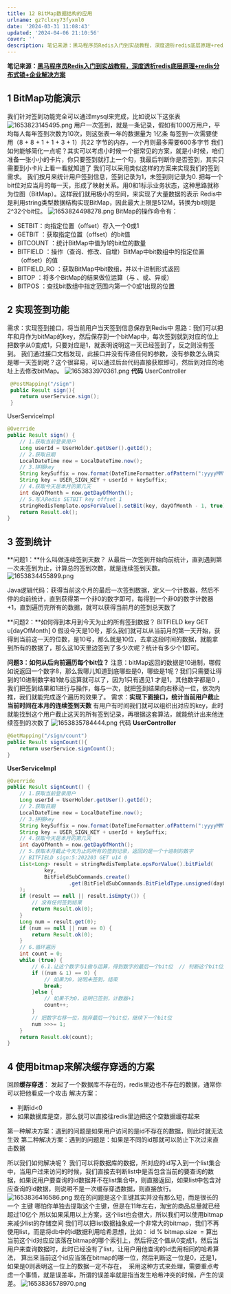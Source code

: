 ```yaml
---
title: 12 BitMap数据结构的应用
urlname: gz7clxxy73fyxml0
date: '2024-03-31 11:08:43'
updated: '2024-04-06 21:10:56'
cover: ''
description: 笔记来源：黑马程序员Redis入门到实战教程，深度透析redis底层原理+redis分布式锁+企业解决方案1 BitMap功能演示我们针对签到功能完全可以通过mysql来完成，比如说以下这张表用户一次签到，就是一条记录，假如有1000万用户，平均每人每年签到次数为10次，则这张表一年的数据量为...
---
```

**笔记来源：**[**黑马程序员Redis入门到实战教程，深度透析redis底层原理+redis分布式锁+企业解决方案**](https://www.bilibili.com/video/BV1cr4y1671t/?spm_id_from=333.337.search-card.all.click&vd_source=e8046ccbdc793e09a75eb61fe8e84a30)
## 1 BitMap功能演示
我们针对签到功能完全可以通过mysql来完成，比如说以下这张表
![1653823145495.png](https://cdn.nlark.com/yuque/0/2022/png/22334924/1665036238029-0a64b7cf-49b8-4416-ade5-7b60433f71da.png#averageHue=%23f9f8f7&clientId=u94722be3-b773-4&errorMessage=unknown%20error&from=drop&height=219&id=u6dc2a7a5&originHeight=269&originWidth=879&originalType=binary&ratio=1&rotation=0&showTitle=false&size=43912&status=error&style=none&taskId=u82baa3a6-e4b2-4f5a-be24-d69e5ff19f9&title=&width=717)
用户一次签到，就是一条记录，假如有1000万用户，平均每人每年签到次数为10次，则这张表一年的数据量为 1亿条
每签到一次需要使用（8 + 8 + 1 + 1 + 3 + 1）共22 字节的内存，一个月则最多需要600多字节
我们如何能够简化一点呢？其实可以考虑小时候一个挺常见的方案，就是小时候，咱们准备一张小小的卡片，你只要签到就打上一个勾，我最后判断你是否签到，其实只需要到小卡片上看一看就知道了
我们可以采用类似这样的方案来实现我们的签到需求。
我们按月来统计用户签到信息，签到记录为1，未签到则记录为0.
把每一个bit位对应当月的每一天，形成了映射关系。用0和1标示业务状态，这种思路就称为位图（BitMap）。这样我们就用极小的空间，来实现了大量数据的表示
Redis中是利用string类型数据结构实现BitMap，因此最大上限是512M，转换为bit则是 2^32个bit位。
![1653824498278.png](https://cdn.nlark.com/yuque/0/2022/png/22334924/1665036252837-4b0fe4dc-5802-4935-8835-aa7ea6328981.png#averageHue=%23f8f6f6&clientId=u94722be3-b773-4&errorMessage=unknown%20error&from=drop&id=u7d3d6f9c&originHeight=267&originWidth=1215&originalType=binary&ratio=1&rotation=0&showTitle=false&size=39901&status=error&style=none&taskId=u553cb428-3487-4caf-a63a-08fb8aa8b7a&title=)
BitMap的操作命令有：

- SETBIT：向指定位置（offset）存入一个0或1
- GETBIT ：获取指定位置（offset）的bit值
- BITCOUNT ：统计BitMap中值为1的bit位的数量
- BITFIELD ：操作（查询、修改、自增）BitMap中bit数组中的指定位置（offset）的值
- BITFIELD_RO ：获取BitMap中bit数组，并以十进制形式返回
- BITOP ：将多个BitMap的结果做位运算（与 、或、异或）
- BITPOS ：查找bit数组中指定范围内第一个0或1出现的位置
## 2 实现签到功能
需求：实现签到接口，将当前用户当天签到信息保存到Redis中
思路：我们可以把年和月作为bitMap的key，然后保存到一个bitMap中，每次签到就到对应的位上把数字从0变成1，只要对应是1，就表明说明这一天已经签到了，反之则没有签到。
我们通过接口文档发现，此接口并没有传递任何的参数，没有参数怎么确实是哪一天签到呢？这个很容易，可以通过后台代码直接获取即可，然后到对应的地址上去修改bitMap。
![1653833970361.png](https://cdn.nlark.com/yuque/0/2022/png/22334924/1665036358172-7d683082-1232-4049-9bff-470c9762f0d0.png#averageHue=%23e9e2e2&clientId=u94722be3-b773-4&errorMessage=unknown%20error&from=drop&height=422&id=u0a8c7ed6&originHeight=590&originWidth=1184&originalType=binary&ratio=1&rotation=0&showTitle=false&size=212089&status=error&style=none&taskId=u2b9e94ff-d2ed-408b-bb65-137325f592a&title=&width=847)
**代码**
UserController
```java
 @PostMapping("/sign")
 public Result sign(){
    return userService.sign();
 }
```
UserServiceImpl
```java
@Override
public Result sign() {
    // 1.获取当前登录用户
    Long userId = UserHolder.getUser().getId();
    // 2.获取日期
    LocalDateTime now = LocalDateTime.now();
    // 3.拼接key
    String keySuffix = now.format(DateTimeFormatter.ofPattern(":yyyyMM"));
    String key = USER_SIGN_KEY + userId + keySuffix;
    // 4.获取今天是本月的第几天
    int dayOfMonth = now.getDayOfMonth();
    // 5.写入Redis SETBIT key offset 1
    stringRedisTemplate.opsForValue().setBit(key, dayOfMonth - 1, true);
    return Result.ok();
}
```

## 3 签到统计
**问题1：**什么叫做连续签到天数？
从最后一次签到开始向前统计，直到遇到第一次未签到为止，计算总的签到次数，就是连续签到天数。
![1653834455899.png](https://cdn.nlark.com/yuque/0/2022/png/22334924/1665036416670-5191bc6d-e268-4082-aaa0-db1662376901.png#averageHue=%23fafafa&clientId=u94722be3-b773-4&errorMessage=unknown%20error&from=drop&id=u0d9fd422&originHeight=100&originWidth=1028&originalType=binary&ratio=1&rotation=0&showTitle=false&size=14836&status=error&style=none&taskId=ud38de6fc-b3f0-4a2f-89df-e19b9547b2a&title=)

Java逻辑代码：获得当前这个月的最后一次签到数据，定义一个计数器，然后不停的向前统计，直到获得第一个非0的数字即可，每得到一个非0的数字计数器+1，直到遍历完所有的数据，就可以获得当前月的签到总天数了

**问题2：**如何得到本月到今天为止的所有签到数据？
BITFIELD key GET u[dayOfMonth] 0
假设今天是10号，那么我们就可以从当前月的第一天开始，获得到当前这一天的位数，是10号，那么就是10位，去拿这段时间的数据，就能拿到所有的数据了，那么这10天里边签到了多少次呢？统计有多少个1即可。

**问题3：如何从后向前遍历每个bit位？**
注意：bitMap返回的数据是10进制，哪假如说返回一个数字8，那么我哪儿知道到底哪些是0，哪些是1呢？我们只需要让得到的10进制数字和1做与运算就可以了，因为1只有遇见1 才是1，其他数字都是0 ，我们把签到结果和1进行与操作，每与一次，就把签到结果向右移动一位，依次内推，我们就能完成逐个遍历的效果了。
需求：**实现下面接口，统计当前用户截止当前时间在本月的连续签到天数**
有用户有时间我们就可以组织出对应的key，此时就能找到这个用户截止这天的所有签到记录，再根据这套算法，就能统计出来他连续签到的次数了
![1653835784444.png](https://cdn.nlark.com/yuque/0/2022/png/22334924/1665036426187-a4d9670c-d28b-48ec-b8b9-c457985f7f04.png#averageHue=%23cbb4b2&clientId=u94722be3-b773-4&errorMessage=unknown%20error&from=drop&height=235&id=u607436e6&originHeight=279&originWidth=665&originalType=binary&ratio=1&rotation=0&showTitle=false&size=50651&status=error&style=none&taskId=ufec360cd-fac4-4ac0-9ef4-e093a019396&title=&width=561)
代码
**UserController**
```java
@GetMapping("/sign/count")
public Result signCount(){
    return userService.signCount();
}
```

**UserServiceImpl**
```java
@Override
public Result signCount() {
    // 1.获取当前登录用户
    Long userId = UserHolder.getUser().getId();
    // 2.获取日期
    LocalDateTime now = LocalDateTime.now();
    // 3.拼接key
    String keySuffix = now.format(DateTimeFormatter.ofPattern(":yyyyMM"));
    String key = USER_SIGN_KEY + userId + keySuffix;
    // 4.获取今天是本月的第几天
    int dayOfMonth = now.getDayOfMonth();
    // 5.获取本月截止今天为止的所有的签到记录，返回的是一个十进制的数字 
    // BITFIELD sign:5:202203 GET u14 0
    List<Long> result = stringRedisTemplate.opsForValue().bitField(
            key,
            BitFieldSubCommands.create()
                    .get(BitFieldSubCommands.BitFieldType.unsigned(dayOfMonth)).valueAt(0)
    );
    if (result == null || result.isEmpty()) {
        // 没有任何签到结果
        return Result.ok(0);
    }
    Long num = result.get(0);
    if (num == null || num == 0) {
        return Result.ok(0);
    }
    // 6.循环遍历
    int count = 0;
    while (true) {
        // 6.1.让这个数字与1做与运算，得到数字的最后一个bit位  // 判断这个bit位是否为0
        if ((num & 1) == 0) {
            // 如果为0，说明未签到，结束
            break;
        }else {
            // 如果不为0，说明已签到，计数器+1
            count++;
        }
        // 把数字右移一位，抛弃最后一个bit位，继续下一个bit位
        num >>>= 1;
    }
    return Result.ok(count);
}
```

## 4 使用bitmap来解决缓存穿透的方案
回顾**缓存穿透**：
发起了一个数据库不存在的，redis里边也不存在的数据，通常你可以把他看成一个攻击
解决方案：

-  判断id<0 
-  如果数据库是空，那么就可以直接往redis里边把这个空数据缓存起来 

第一种解决方案：遇到的问题是如果用户访问的是id不存在的数据，则此时就无法生效
第二种解决方案：遇到的问题是：如果是不同的id那就可以防止下次过来直击数据

所以我们如何解决呢？
我们可以将数据库的数据，所对应的id写入到一个list集合中，当用户过来访问的时候，我们直接去判断list中是否包含当前的要查询的数据，如果说用户要查询的id数据并不在list集合中，则直接返回，如果list中包含对应查询的id数据，则说明不是一次缓存穿透数据，则直接放行。
![1653836416586.png](https://cdn.nlark.com/yuque/0/2022/png/22334924/1665036445554-a732970c-5726-428f-bc0c-7946f4ed45c6.png#averageHue=%23f8f8f8&clientId=u94722be3-b773-4&errorMessage=unknown%20error&from=drop&id=ue16811b0&originHeight=326&originWidth=1285&originalType=binary&ratio=1&rotation=0&showTitle=false&size=44480&status=error&style=none&taskId=u8803c0d8-98c7-42f0-b9d5-2d2f3998023&title=)
现在的问题是这个主键其实并没有那么短，而是很长的一个 主键
哪怕你单独去提取这个主键，但是在11年左右，淘宝的商品总量就已经超过10亿个
所以如果采用以上方案，这个list也会很大，所以我们可以使用bitmap来减少list的存储空间
我们可以把list数据抽象成一个非常大的bitmap，我们不再使用list，而是将db中的id数据利用哈希思想，比如：
id % bitmap.size  = 算出当前这个id对应应该落在bitmap的哪个索引上，然后将这个值从0变成1，然后当用户来查询数据时，此时已经没有了list，让用户用他查询的id去用相同的哈希算法， 算出来当前这个id应当落在bitmap的哪一位，然后判断这一位是0，还是1，如果是0则表明这一位上的数据一定不存在，  采用这种方式来处理，需要重点考虑一个事情，就是误差率，所谓的误差率就是指当发生哈希冲突的时候，产生的误差。
![1653836578970.png](https://cdn.nlark.com/yuque/0/2022/png/22334924/1665036464138-ccc2d737-1ad1-4d9a-8456-6bdd3715e94d.png#averageHue=%23f8f7f7&clientId=u94722be3-b773-4&errorMessage=unknown%20error&from=drop&id=u4fc04c0b&originHeight=549&originWidth=1302&originalType=binary&ratio=1&rotation=0&showTitle=false&size=64897&status=error&style=none&taskId=ua5d49624-f815-4857-8eef-137f76f2d0e&title=)
